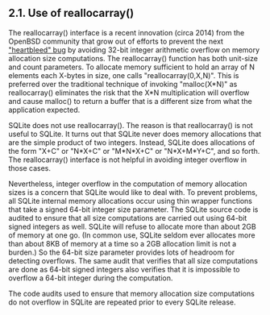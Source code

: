 ## 2\.1\.  Use of reallocarray()


The reallocarray() interface is a recent innovation (circa 2014\)
from the OpenBSD community that grow out of efforts to prevent the
next ["heartbleed" bug](http://heartbleed.com) by avoiding 32\-bit integer
arithmetic overflow on memory allocation size computations. The
reallocarray() function has both unit\-size and count parameters.
To allocate memory sufficient to hold an array of N elements each X\-bytes
in size, one calls "reallocarray(0,X,N)". This is preferred over
the traditional technique of invoking "malloc(X\*N)" as reallocarray()
eliminates the risk that the X\*N multiplication will overflow and
cause malloc() to return a buffer that is a different size from what
the application expected.


SQLite does not use reallocarray(). The reason is that reallocarray()
is not useful to SQLite. It turns out that SQLite never does memory
allocations that are the simple product of two integers. Instead, SQLite
does allocations of the form "X\+C" or "N\*X\+C" or "M\*N\*X\+C" or
"N\*X\+M\*Y\+C", and so forth. The reallocarray() interface is not helpful
in avoiding integer overflow in those cases.


Nevertheless, integer overflow in the computation of memory allocation
sizes is a concern that SQLite would like to deal with. To prevent
problems, all SQLite internal memory allocations occur using thin wrapper
functions that take a signed 64\-bit integer size parameter. The SQLite 
source code is audited to ensure that all size computations are carried 
out using 64\-bit signed integers as well. SQLite will
refuse to allocate more than about 2GB of memory at one go. (In common
use, SQLite seldom ever allocates more than about 8KB of memory at a time
so a 2GB allocation limit is not a burden.) So the 64\-bit size parameter
provides lots of headroom for detecting overflows. The same audit that
verifies that all size computations are done as 64\-bit signed integers
also verifies that it is impossible to overflow a 64\-bit integer
during the computation.


The code audits used to ensure that memory allocation size computations
do not overflow in SQLite are repeated prior to every SQLite release.



